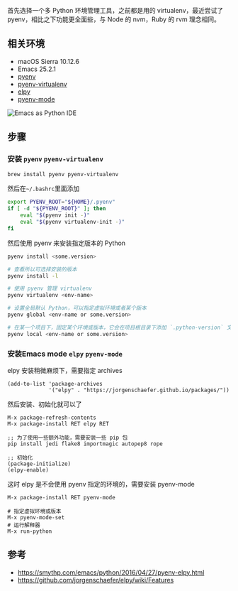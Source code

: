 首先选择一个多 Python 环境管理工具，之前都是用的 virtualenv，最近尝试了 pyenv，相比之下功能更全面些，与 Node 的 nvm，Ruby 的 rvm 理念相同。

## 相关环境

- macOS Sierra 10.12.6
- Emacs 25.2.1
- [pyenv](https://github.com/pyenv/pyenv)
- [pyenv-virtualenv](https://github.com/pyenv/pyenv-virtualenv)
- [elpy](https://github.com/jorgenschaefer/elpy)
- [pyenv-mode](https://github.com/proofit404/pyenv-mode)

![Emacs as Python IDE](http://upload-images.jianshu.io/upload_images/45329-6e1952c77aa25743.gif?imageMogr2/auto-orient/strip)


## 步骤

### 安装 `pyenv` `pyenv-virtualenv`

```sh
brew install pyenv pyenv-virtualenv
```
然后在`~/.bashrc`里面添加

```sh
export PYENV_ROOT="${HOME}/.pyenv"
if [ -d "${PYENV_ROOT}" ]; then
    eval "$(pyenv init -)"
    eval "$(pyenv virtualenv-init -)"
fi
```

然后使用 pyenv 来安装指定版本的 Python

```sh
pyenv install <some.version>

# 查看所以可选择安装的版本
pyenv install -l

# 使用 pyenv 管理 virtualenv
pyenv virtualenv <env-name>

# 设置全局默认 Python，可以指定虚拟环境或者某个版本
pyenv global <env-name or some.version>

# 在某一个项目下，固定某个环境或版本，它会在项目根目录下添加 `.python-version` 文件
pyenv local <env-name or some.version>
```

### 安装Emacs mode `elpy` `pyenv-mode`

elpy 安装稍微麻烦下，需要指定 archives
```
(add-to-list 'package-archives
             '("elpy" . "https://jorgenschaefer.github.io/packages/"))
```
然后安装、初始化就可以了
```
M-x package-refresh-contents
M-x package-install RET elpy RET

;; 为了使用一些额外功能，需要安装一些 pip 包
pip install jedi flake8 importmagic autopep8 rope

;; 初始化
(package-initialize)
(elpy-enable)
```
这时 elpy 是不会使用 pyenv 指定的环境的，需要安装 pyenv-mode
```
M-x package-install RET pyenv-mode

# 指定虚拟环境或版本
M-x pyenv-mode-set 
# 运行解释器
M-x run-python
```

## 参考
- https://smythp.com/emacs/python/2016/04/27/pyenv-elpy.html
- https://github.com/jorgenschaefer/elpy/wiki/Features

